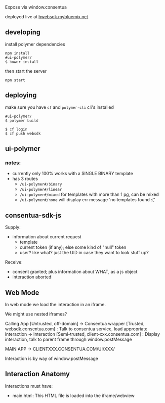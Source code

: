Expose via window.consentua

deployed live at [hwebsdk.mybluemix.net](https://websdk.mybluemix.net/wrapper.html)

## developing
install polymer dependencies
```
npm install
#ui-polymer/
$ bower install
```
then start the server
```
npm start
```

## deploying
make sure you have `cf`  and `polymer-cli` cli's installed
```
#ui-polymer/
$ polymer build
```
```
$ cf login
$ cf push websdk
```

## ui-polymer

### notes:
* currently only 100% works with a SINGLE BINARY template
* has 3 routes
  * `/ui-polymer#/binary`
  * `/ui-polymer#/linear`
  * `/ui-polymer#/mixed` for templates with more than 1 pg, can be mixed
  * `/ui-polymer#/none` will display err message 'no templates found :('

## consentua-sdk-js

Supply:
* information about current request
  * template
  * current token (if any); else some kind of "null" token
  * user? like what? just the UID in case they want to look stuff up?

Receive:
* consent granted; plus information about WHAT, as a js object
* interaction aborted



## Web Mode

In web mode we load the interaction in an iframe.

We might use nested iframes?

Calling App [Untrusted, off-domain]
  -> Consentua wrapper [Trusted, websdk.consentua.com] : Talk to consentua service, load appropriate interaction
    -> Interaction [Semi-trusted, client-xxx.consentua.com] : Display interaction, talk to parent frame through window.postMessage

MAIN APP
  -> CLIENTXXX.CONSENTUA.COM/UI/XXX/

Interaction is by way of window.postMessage

## Interaction Anatomy 

Interactions must have:
* main.html: This HTML file is loaded into the iframe/webview
